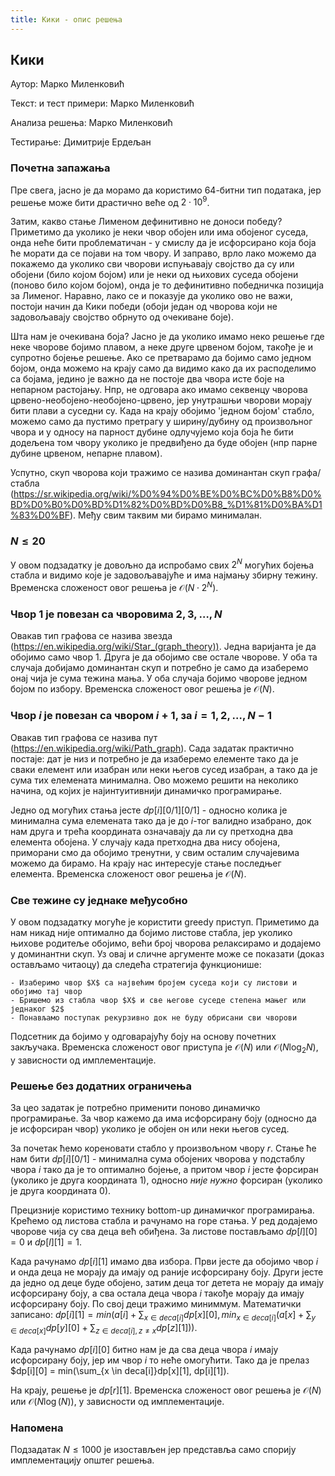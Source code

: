 ```yaml
---
title: Кики - опис решења
---
```


## Кики

Аутор: Марко Миленковић 

Текст: и тест примери: Марко Миленковић

Анализа решења: Марко Миленковић

Тестирање: Димитрије Ердељан


### Почетна запажања

Пре свега, јасно је да морамо да користимо $64$-битни тип података, јер решење може бити драстично веће од $2\cdot10^9$.

Затим, какво стање Лименом дефинитивно не доноси победу? Приметимо да уколико је неки чвор обојен или има обојеног суседа, онда неће бити проблематичан - у смислу да је исфорсирано која боја ће морати да се појави на том чвору. И заправо, врло лако можемо да покажемо да уколико сви чворови испуњавају својство да су или обојени (било којом бојом) или је неки од њихових суседа обојени (поново било којом бојом), онда је то дефинитивно победничка позиција за Лименог. Наравно, лако се и показује да уколико ово не важи, постоји начин да Кики победи (обоји један од чворова који не задовољавају својство обрнуто од очекиване боје).

Шта нам је очекивана боја? Јасно је да уколико имамо неко решење где неке чворове бојимо плавом, а неке друге црвеном бојом, такође је и супротно бојење решење. Ако се претварамо да бојимо само једном бојом, онда можемо на крају само да видимо како да их расподелимо са бојама, једино је важно да не постоје два чвора исте боје на непарном растојању. Нпр, не одговара ако имамо секвенцу чворова црвено-необојено-необојено-црвено, јер унутрашњи чворови морају бити плави а суседни су. Када на крају обојимо 'једном бојом' стабло, можемо само да пустимо претрагу у ширину/дубину од произвољног чвора и у односу на парност дубине одлучујемо која боја ће бити додељена том чвору уколико је предвиђено да буде обојен (нпр парне дубине црвеном, непарне плавом). 

Успутно, скуп чворова који тражимо се назива доминантан скуп графа/стабла (https://sr.wikipedia.org/wiki/%D0%94%D0%BE%D0%BC%D0%B8%D0%BD%D0%B0%D0%BD%D1%82%D0%BD%D0%B8_%D1%81%D0%BA%D1%83%D0%BF). Међу свим таквим ми бирамо минималан.

###  $N \leq 20$

У овом подзадатку је довољно да испробамо свих $2^N$ могућих бојења стабла и видимо које је задовољавајуће и има најмању збирну тежину. Временска сложеност овог решења је $\mathcal{O}(N\cdot 2^N)$.

### Чвор $1$ је повезан са чворовима $2, 3, \ldots, N$

Овакав тип графова се назива звезда (https://en.wikipedia.org/wiki/Star_(graph_theory)). Једна варијанта је да обојимо само чвор $1$. Друга је да обојимо све остале чворове. У оба та случаја добијамо доминантан скуп и потребно је само да изаберемо онај чија је сума тежина мања. У оба случаја бојимо чворове једном бојом по избору. Временска сложеност овог решења је $\mathcal{O}(N)$.

### Чвор $i$ је повезан са чвором $i+1$, за $i=1,2,\ldots,N-1$

Овакав тип графова се назива пут (https://en.wikipedia.org/wiki/Path_graph). Сада задатак практично постаје: дат је низ и потребно је да изаберемо елементе тако да је сваки елемент или изабран или неки његов сусед изабран, а тако да је сума тих елемената минимална. Ово можемо решити на неколико начина, од којих је најинтуитивнији динамичко програмирање.

Једно од могућих стања јесте $dp[i][0/1][0/1]$ - односно колика је минимална сума елемената тако да је до $i$-тог валидно изабрано, док нам друга и трећа координата означавају да ли су претходна два елемента обојена. У случају када претходна два нису обојена, приморани смо да обојимо тренутни, у свим осталим случајевима можемо да бирамо. На крају нас интересује стање последњег елемента. Временска сложеност овог решења је $\mathcal{O}(N)$.

### Све тежине су једнаке међусобно

У овом подзадатку могуће је користити greedy приступ. Приметимо да нам никад није оптимално да бојимо листове стабла, јер уколико њихове родитеље обојимо, већи број чворова релаксирамо и додајемо у доминантни скуп. Уз овај и сличне аргументе може се показати (доказ остављамо читаоцу) да следећа стратегија функционише:

	- Изаберимо чвор $X$ са највећим бројем суседа који су листови и обојимо тај чвор
	- Бришемо из стабла чвор $X$ и све његове суседе степена мањег или једнаког $2$
	- Понављамо поступак рекурзивно док не буду обрисани сви чворови

Подсетник да бојимо у одговарајућу боју на основу почетних закључака. Временска сложеност овог приступа је $\mathcal{O}(N)$ или $\mathcal{O}(N\log_2 N)$, у зависности од имплементације.

### Решење без додатних ограничења

За цео задатак је потребно применити поново динамичко програмирање. За чвор кажемо да има исфорсирану боју (односно да је исфорсиран чвор) уколико је обојен он или неки његов сусед. 

За почетак ћемо кореновати стабло у произвољном чвору $r$. Стање ће нам бити $dp[i][0/1]$ - минимална сума обојених чворова у подстаблу чвора $i$ тако да је то оптимално бојење, а притом чвор $i$ јесте форсиран (уколико је друга координата $1$), односно *није нужно* форсиран (уколико је друга координата $0$). 

Прецизније користимо технику bottom-up динамичког програмирања. Крећемо од листова стабла и рачунамо на горе стања. У ред додајемо чворове чија су сва деца већ обиђена. За листове постављамо $dp[l][0] = 0$ и $dp[l][1] = 1$. 

Када рачунамо $dp[i][1]$ имамо два избора. Први јесте да обојимо чвор $i$ и онда деца не морају да имају од раније исфорсирану боју. Други јесте да једно од деце буде обојено, затим деца тог детета не морају да имају исфорсирану боју, а сва остала деца чвора $i$ такође морају да имају исфорсирану боју. По свој деци тражимо миниммум. Математички записано: $dp[i][1] = min(a[i] + \sum_{x \in deca[i]}dp[x][0], min_{x \in deca[i]}(a[x] + \sum_{y \in deca[x]}dp[y][0] + \sum_{z \in deca[i], z \neq x} dp[z][1]))$.  

Када рачунамо $dp[i][0]$ битно нам је да сва деца чвора $i$ имају исфорсирану боју, јер им чвор $i$ то неће омогућити. Тако да је прелаз $dp[i][0] = min(\sum_{x \in deca[i]}dp[x][1], dp[i][1]).

На крају, решење је $dp[r][1]$. Временска сложеност овог решења је $\mathcal{O}(N)$ или $\mathcal{O}(N \log(N))$, у зависности од имплементације.

### Напомена

Подзадатак $N \leq 1000$ је изостављен јер представља само спорију имплементацију општег решења.
